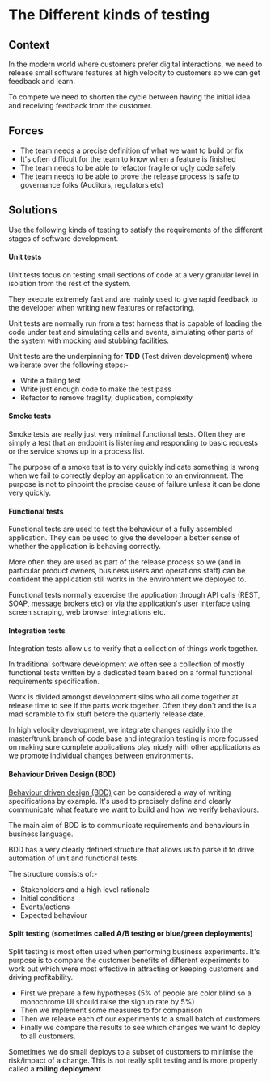 # The Different kinds of testing

## Context
In the modern world where customers prefer digital interactions, we need to release small software features at high velocity to customers so we can get feedback and learn.

To compete we need to shorten the cycle between having the initial idea and receiving feedback from the customer.

## Forces
* The team needs a precise definition of what we want to build or fix
* It's often difficult for the team to know when a feature is finished
* The team needs to be able to refactor fragile or ugly code safely
* The team needs to be able to prove the release process is safe to governance folks (Auditors, regulators etc)

## Solutions

Use the following kinds of testing to satisfy the requirements of the different stages of software development.

#### Unit tests
Unit tests focus on testing small sections of code at a very granular level in isolation from the rest of the system.

They execute extremely fast and are mainly used to give rapid feedback to the developer when writing new features or refactoring.

Unit tests are normally run from a test harness that is capable of loading the code under test and simulating calls and events, simulating other parts of the system with mocking and stubbing facilities.

Unit tests are the underpinning for **TDD** (Test driven development) where we iterate over the following steps:-
* Write a failing test
* Write just enough code to make the test pass
* Refactor to remove fragility, duplication, complexity

#### Smoke tests
Smoke tests are really just very minimal functional tests. Often they are simply a test that an endpoint is listening and responding to basic requests or the service shows up in a process list.

The purpose of a smoke test is to very quickly indicate something is wrong when we fail to correctly deploy an application to an environment. The purpose is not to pinpoint the precise cause of failure unless it can be done very quickly.

#### Functional tests
Functional tests are used to test the behaviour of a fully assembled application. They can be used to give the developer a better sense of whether the application is behaving correctly.

More often they are used as part of the release process so we (and in particular product owners, business users and operations staff) can be confident the application still works in the environment we deployed to.

Functional tests normally excercise the application through API calls (REST, SOAP, message brokers etc) or via the application's user interface using screen scraping, web browser integrations etc.

#### Integration tests
Integration tests allow us to verify that a collection of things work together.

In traditional software development we often see a collection of mostly functional tests written by a dedicated team based on a formal functional requirements specification.

Work is divided amongst development silos who all come together at release time to see if the parts work together. Often they don't and the is a mad scramble to fix stuff before the quarterly release date.

In high velocity development, we integrate changes rapidly into the master/trunk branch of code base and integration testing is more focussed on making sure complete applications play nicely with other applications as we promote individual changes between environments.

#### Behaviour Driven Design (BDD)

[Behaviour driven design (BDD)](BehaviourDrivenDesign.md) can be considered a way of writing specifications by example. It's used to precisely define and clearly communicate what feature we want to build and how we verify behaviours.

The main aim of BDD is to communicate requirements and behaviours in business language.

BDD has a very clearly defined structure that allows us to parse it to drive automation of unit and functional tests.

The structure consists of:-
* Stakeholders and a high level rationale
* Initial conditions
* Events/actions
* Expected behaviour

#### Split testing (sometimes called A/B testing or blue/green deployments)

Split testing is most often used when performing business experiments. It's purpose is to compare the customer benefits of different experiments to work out which were most effective in attracting or keeping customers and driving profitability.

* First we prepare a few hypotheses (5% of people are color blind so a monochrome UI should raise the signup rate by 5%)
* Then we implement some measures to for comparison
* Then we release each of our experiments to a small batch of customers
* Finally we compare the results to see which changes we want to deploy to all customers.

Sometimes we do small deploys to a subset of customers to minimise the risk/impact of a change. This is not really split testing and is more properly called a **rolling deployment**
